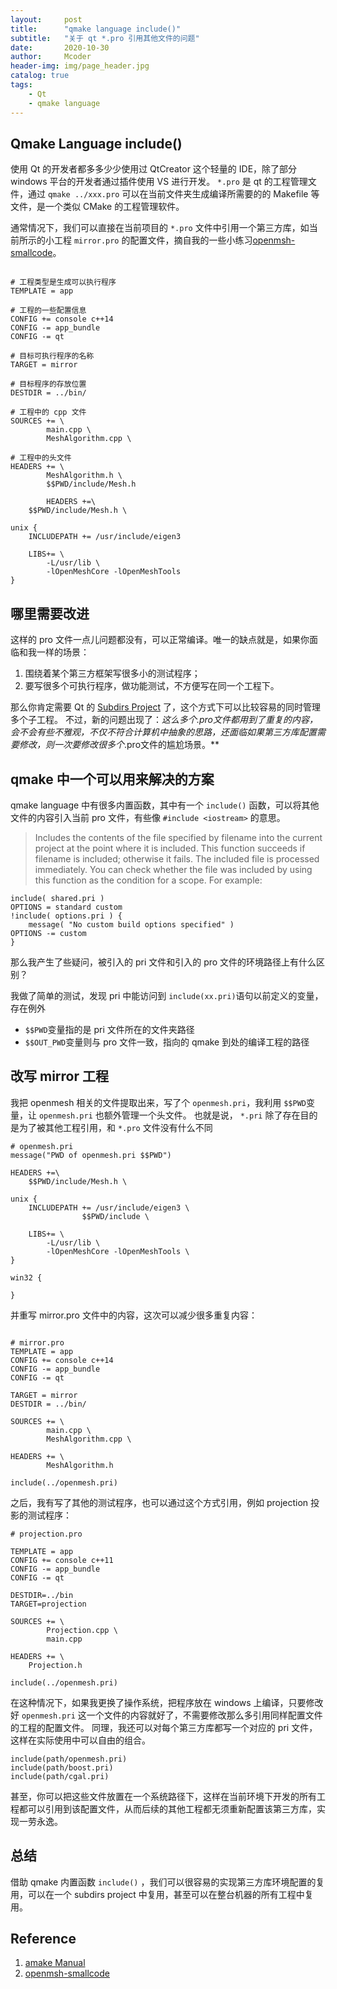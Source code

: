 ```yaml
---
layout:     post
title:      "qmake language include()"
subtitle:   "关于 qt *.pro 引用其他文件的问题"
date:       2020-10-30
author:     Mcoder
header-img: img/page_header.jpg
catalog: true
tags:
    - Qt
    - qmake language
---
```


## Qmake Language include()

使用 Qt 的开发者都多多少少使用过 QtCreator 这个轻量的 IDE，除了部分 windows 平台的开发者通过插件使用 VS 进行开发。
`*.pro` 是 qt 的工程管理文件，通过 `qmake ../xxx.pro` 可以在当前文件夹生成编译所需要的的 Makefile 等文件，是一个类似 CMake 的工程管理软件。

通常情况下，我们可以直接在当前项目的 `*.pro` 文件中引用一个第三方库，如当前所示的小工程 `mirror.pro` 的配置文件，摘自我的一些小练习[openmsh-smallcode](https://gitee.com/mcoder2014/openmsh-smallcode)。

```qmake

# 工程类型是生成可以执行程序
TEMPLATE = app

# 工程的一些配置信息
CONFIG += console c++14
CONFIG -= app_bundle
CONFIG -= qt

# 目标可执行程序的名称
TARGET = mirror

# 目标程序的存放位置
DESTDIR = ../bin/

# 工程中的 cpp 文件
SOURCES += \
        main.cpp \
        MeshAlgorithm.cpp \

# 工程中的头文件
HEADERS += \
        MeshAlgorithm.h \
        $$PWD/include/Mesh.h

        HEADERS +=\
    $$PWD/include/Mesh.h \

unix {
    INCLUDEPATH += /usr/include/eigen3

    LIBS+= \
        -L/usr/lib \
        -lOpenMeshCore -lOpenMeshTools
}
```

## 哪里需要改进

这样的 pro 文件一点儿问题都没有，可以正常编译。唯一的缺点就是，如果你面临和我一样的场景：

1. 围绕着某个第三方框架写很多小的测试程序；
2. 要写很多个可执行程序，做功能测试，不方便写在同一个工程下。

那么你肯定需要 Qt 的 [Subdirs Project](https://gitee.com/mcoder2014/openmsh-smallcode) 了，这个方式下可以比较容易的同时管理多个子工程。
不过，新的问题出现了：**这么多个*.pro文件都用到了重复的内容，会不会有些不雅观，不仅不符合计算机中抽象的思路，还面临如果第三方库配置需要修改，则一次要修改很多个*.pro文件的尴尬场景。**

## qmake 中一个可以用来解决的方案

qmake language 中有很多内置函数，其中有一个 `include()` 函数，可以将其他文件的内容引入当前 pro 文件，有些像 `#include <iostream>` 的意思。
> Includes the contents of the file specified by filename into the current project at the point where it is included. This function succeeds if filename is included; otherwise it fails. The included file is processed immediately.
> You can check whether the file was included by using this function as the condition for a scope. For example:

```qmake
include( shared.pri )
OPTIONS = standard custom
!include( options.pri ) {
    message( "No custom build options specified" )
OPTIONS -= custom
}
```

那么我产生了些疑问，被引入的 pri 文件和引入的 pro 文件的环境路径上有什么区别？

我做了简单的测试，发现 pri 中能访问到 `include(xx.pri)`语句以前定义的变量，存在例外

* `$$PWD`变量指的是 pri 文件所在的文件夹路径
* `$$OUT_PWD`变量则与 pro 文件一致，指向的 qmake 到处的编译工程的路径

## 改写 mirror 工程

我把 openmesh 相关的文件提取出来，写了个 `openmesh.pri`，我利用 `$$PWD`变量，让 `openmesh.pri` 也额外管理一个头文件。
也就是说， `*.pri` 除了存在目的是为了被其他工程引用，和 `*.pro` 文件没有什么不同

```qmake
# openmesh.pri
message("PWD of openmesh.pri $$PWD")

HEADERS +=\
    $$PWD/include/Mesh.h \

unix {
    INCLUDEPATH += /usr/include/eigen3 \
                $$PWD/include \

    LIBS+= \
        -L/usr/lib \
        -lOpenMeshCore -lOpenMeshTools \
}

win32 {

}
```

并重写 mirror.pro 文件中的内容，这次可以减少很多重复内容：

```qmake

# mirror.pro
TEMPLATE = app
CONFIG += console c++14
CONFIG -= app_bundle
CONFIG -= qt

TARGET = mirror
DESTDIR = ../bin/

SOURCES += \
        main.cpp \
        MeshAlgorithm.cpp \

HEADERS += \
        MeshAlgorithm.h

include(../openmesh.pri)
```

之后，我有写了其他的测试程序，也可以通过这个方式引用，例如 projection 投影的测试程序：

```qmake
# projection.pro

TEMPLATE = app
CONFIG += console c++11
CONFIG -= app_bundle
CONFIG -= qt

DESTDIR=../bin
TARGET=projection

SOURCES += \
        Projection.cpp \
        main.cpp

HEADERS += \
    Projection.h

include(../openmesh.pri)
```

在这种情况下，如果我更换了操作系统，把程序放在 windows 上编译，只要修改好 `openmesh.pri` 这一个文件的内容就好了，不需要修改那么多引用同样配置文件的工程的配置文件。
同理，我还可以对每个第三方库都写一个对应的 pri 文件，这样在实际使用中可以自由的组合。

```qmake
include(path/openmesh.pri)
include(path/boost.pri)
include(path/cgal.pri)
```

甚至，你可以把这些文件放置在一个系统路径下，这样在当前环境下开发的所有工程都可以引用到该配置文件，从而后续的其他工程都无须重新配置该第三方库，实现一劳永逸。

## 总结

借助 qmake 内置函数 `include()` ，我们可以很容易的实现第三方库环境配置的复用，可以在一个 subdirs project 中复用，甚至可以在整台机器的所有工程中复用。

## Reference

1. [amake Manual](https://doc.qt.io/qt-5/qmake-manual.html)
2. [openmsh-smallcode](https://gitee.com/mcoder2014/openmsh-smallcode)
